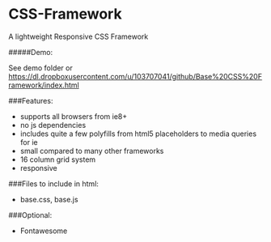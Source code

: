 CSS-Framework
=============

A lightweight Responsive CSS Framework

#####Demo: 

See demo folder or https://dl.dropboxusercontent.com/u/103707041/github/Base%20CSS%20Framework/index.html

###Features:

- supports all browsers from ie8+
- no js dependencies
- includes quite a few polyfills from html5 placeholders to media queries for ie
- small compared to many other frameworks
- 16 column grid system
- responsive

###Files to include in html: 

- base.css, base.js

###Optional: 

- Fontawesome


